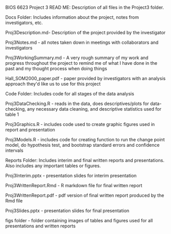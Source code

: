BIOS 6623 Project 3 READ ME:
Description of all files in the Project3 folder.

Docs Folder: Includes information about the project, notes from investigators, etc.

Proj3Description.md- Description of the project provided by the investigator

Proj3Notes.md - all notes taken down in meetings with collaborators and investigators

Proj3WorkingSummary.md - A very rough summary of my work and progress throughout the project to remind me of what I have done in the past and my thought process when doing things

Hall_SOM2000_paper.pdf - paper provided by investigators with an analysis approach they'd like us to use for this project

Code Folder: Includes code for all stages of the data analysis

Proj3DataChecking.R - reads in the data, does descriptives/plots for data-checking, any necessary data cleaning, and descriptive statistics used for table 1

Proj3Graphics.R - includes code used to create graphic figures used in report and presentation

Proj3Models.R - includes code for creating function to run the change point model, do hypothesis test, and bootstrap standard errors and confidence intervals

Reports Folder: Includes interim and final written reports and presentations. Also includes any important tables or figures. 

Proj3Interim.pptx - presentation slides for interim presentation

Proj3WrittenReport.Rmd - R markdown file for final written report

Proj3WrittenReport.pdf - pdf version of final written report produced by the Rmd file

Proj3Slides.pptx - presentation slides for final presentation

figs folder - folder containing images of tables and figures used for all presentations and written reports
